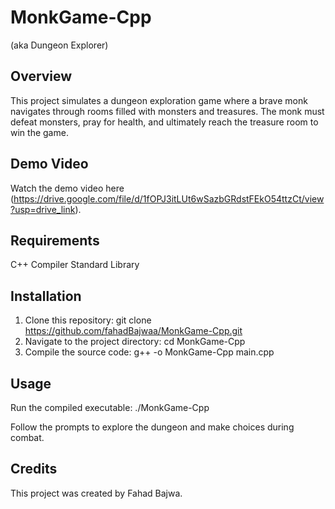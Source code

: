# MonkGame-Cpp
(aka Dungeon Explorer)


## Overview

This project simulates a dungeon exploration game where a brave monk navigates through rooms filled with monsters and treasures. The monk must defeat monsters, pray for health, and ultimately reach the treasure room to win the game.


## Demo Video

Watch the demo video here (https://drive.google.com/file/d/1fOPJ3itLUt6wSazbGRdstFEkO54ttzCt/view?usp=drive_link).


## Requirements

C++ Compiler
Standard Library


## Installation

1. Clone this repository: git clone https://github.com/fahadBajwaa/MonkGame-Cpp.git
2. Navigate to the project directory: cd MonkGame-Cpp
3. Compile the source code: g++ -o MonkGame-Cpp main.cpp

   
## Usage

Run the compiled executable: ./MonkGame-Cpp

Follow the prompts to explore the dungeon and make choices during combat.


## Credits

This project was created by Fahad Bajwa.
